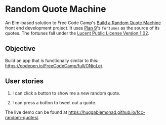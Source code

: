 Random Quote Machine
====================
An Elm-based solution to Free Code Camp's [Build a Random Quote
Machine](https://www.freecodecamp.com/challenges/build-a-random-quote-machine)
front end development project. It uses [Plan
9](http://plan9.bell-labs.com/plan9/)'s `fortunes` as the source of its quotes.
The fortunes fall under the [Lucent Public License Version
1.02](LICENSE.lucent).


Objective
---------
Build an app that is functionally similar to this:
<https://codepen.io/FreeCodeCamp/full/ONjoLe/>.

User stories
------------
1. I can click a button to show me a new random quote.

2. I can press a button to tweet out a quote.

The live demo can be found at
<https://huggablemonad.github.io/fcc-random-quotes/>.

